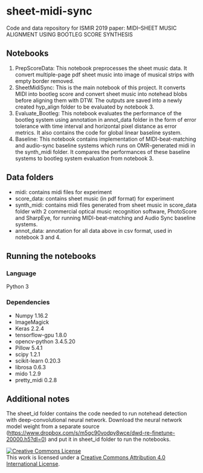 # sheet-midi-sync
Code and data repository for ISMIR 2019 paper: MIDI–SHEET MUSIC ALIGNMENT USING BOOTLEG SCORE SYNTHESIS

## Notebooks
1. PrepScoreData: This notebook preprocesses the sheet music data. It convert multiple-page pdf sheet music into image of musical strips with empty border removed.
2. SheetMidiSync: This is the main notebook of this project. It converts MIDI into bootleg score and convert sheet music into notehead blobs before aligning them with DTW. The outputs are saved into a newly created hyp_align folder to be evaluated by notebook 3.
3. Evaluate_Bootleg: This notebook evaluates the performance of the bootleg system using annotation in annot_data folder in the form of error tolerance with time interval and horizontal pixel distance as error metrics. It also contains the code for global linear baseline system.
4. Baseline: This notebook contains implementation of MIDI-beat-matching and audio-sync baseline systems which runs on OMR-generated midi in the synth_midi folder. It compares the performances of these baseline systems to bootleg system evaluation from notebook 3.

## Data folders
- midi: contains midi files for experiment
- score_data: contains sheet music (in pdf format) for experiment
- synth_midi: contains midi files generated from sheet music in score_data folder with 2 commercial optical music recognition software, PhotoScore and SharpEye, for running MIDI-beat-matching and Audio Sync baseline systems.
- annot_data: annotation for all data above in csv format, used in notebook 3 and 4.

## Running the notebooks

### Language
Python 3

### Dependencies
- Numpy 1.16.2
- ImageMagick 
- Keras 2.2.4 
- tensorflow-gpu 1.8.0
- opencv-python 3.4.5.20
- Pillow 5.4.1
- scipy 1.2.1
- scikit-learn 0.20.3
- librosa 0.6.3 
- mido 1.2.9
- pretty_midi 0.2.8

## Additional notes
The sheet_id folder contains the code needed to run notehead detection with deep-convolutional neural network. Download the neural network model weight from a separate source (https://www.dropbox.com/s/m5gc90vodpy8wce/dwd-re-finetune-20000.h5?dl=0) and put it in sheet_id folder to run the notebooks.

<a rel="license" href="http://creativecommons.org/licenses/by/4.0/"><img alt="Creative Commons License" style="border-width:0" src="https://i.creativecommons.org/l/by/4.0/80x15.png" /></a><br />This work is licensed under a <a rel="license" href="http://creativecommons.org/licenses/by/4.0/">Creative Commons Attribution 4.0 International License</a>.
